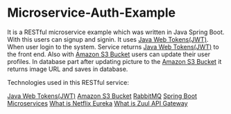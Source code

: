 # Microservice-Auth-Example

It is a RESTful microservice example which was written in Java Spring Boot. With this users can signup and signin. It uses [Java Web Tokens(JWT)](https://jwt.io/). When user login to the system. Service returns [Java Web Tokens(JWT)](https://jwt.io/) to the front end. Also with [Amazon S3 Bucket](https://aws.amazon.com/s3/) users can update their user profiles. In database part after updating picture to the [Amazon S3 Bucket](https://aws.amazon.com/s3/) it returns image URL and saves in database.

Technologies used in this RESTful service:

[Java Web Tokens(JWT)](https://jwt.io/)
[Amazon S3 Bucket](https://aws.amazon.com/s3/)
[RabbitMQ](https://www.rabbitmq.com/)
[Spring Boot Microservices](https://spring.io/microservices)
[What is Netflix Eureka](https://dzone.com/articles/netflix-eureka-discovery-microservice#:~:text=What%20Is%20Netflix%20Eureka%3F,Clients%20are%20the%20independent%20microservices.)
[What is Zuul API Gateway](https://dzone.com/articles/microservices-communication-zuul-api-gateway-1)




